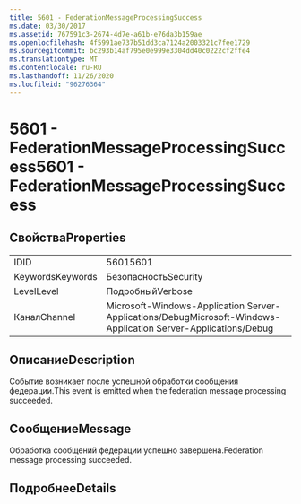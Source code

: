 ```yaml
---
title: 5601 - FederationMessageProcessingSuccess
ms.date: 03/30/2017
ms.assetid: 767591c3-2674-4d7e-a61b-e76da3b159ae
ms.openlocfilehash: 4f5991ae737b51dd3ca7124a2003321c7fee1729
ms.sourcegitcommit: bc293b14af795e0e999e3304dd40c0222cf2ffe4
ms.translationtype: MT
ms.contentlocale: ru-RU
ms.lasthandoff: 11/26/2020
ms.locfileid: "96276364"
---
```

# <a name="5601---federationmessageprocessingsuccess"></a><span data-ttu-id="16aa0-102">5601 - FederationMessageProcessingSuccess</span><span class="sxs-lookup"><span data-stu-id="16aa0-102">5601 - FederationMessageProcessingSuccess</span></span>

## <a name="properties"></a><span data-ttu-id="16aa0-103">Свойства</span><span class="sxs-lookup"><span data-stu-id="16aa0-103">Properties</span></span>  
  
|||  
|-|-|  
|<span data-ttu-id="16aa0-104">ID</span><span class="sxs-lookup"><span data-stu-id="16aa0-104">ID</span></span>|<span data-ttu-id="16aa0-105">5601</span><span class="sxs-lookup"><span data-stu-id="16aa0-105">5601</span></span>|  
|<span data-ttu-id="16aa0-106">Keywords</span><span class="sxs-lookup"><span data-stu-id="16aa0-106">Keywords</span></span>|<span data-ttu-id="16aa0-107">Безопасность</span><span class="sxs-lookup"><span data-stu-id="16aa0-107">Security</span></span>|  
|<span data-ttu-id="16aa0-108">Level</span><span class="sxs-lookup"><span data-stu-id="16aa0-108">Level</span></span>|<span data-ttu-id="16aa0-109">Подробный</span><span class="sxs-lookup"><span data-stu-id="16aa0-109">Verbose</span></span>|  
|<span data-ttu-id="16aa0-110">Канал</span><span class="sxs-lookup"><span data-stu-id="16aa0-110">Channel</span></span>|<span data-ttu-id="16aa0-111">Microsoft-Windows-Application Server-Applications/Debug</span><span class="sxs-lookup"><span data-stu-id="16aa0-111">Microsoft-Windows-Application Server-Applications/Debug</span></span>|  
  
## <a name="description"></a><span data-ttu-id="16aa0-112">Описание</span><span class="sxs-lookup"><span data-stu-id="16aa0-112">Description</span></span>  

 <span data-ttu-id="16aa0-113">Событие возникает после успешной обработки сообщения федерации.</span><span class="sxs-lookup"><span data-stu-id="16aa0-113">This event is emitted when the federation message processing succeeded.</span></span>  
  
## <a name="message"></a><span data-ttu-id="16aa0-114">Сообщение</span><span class="sxs-lookup"><span data-stu-id="16aa0-114">Message</span></span>  

 <span data-ttu-id="16aa0-115">Обработка сообщений федерации успешно завершена.</span><span class="sxs-lookup"><span data-stu-id="16aa0-115">Federation message processing succeeded.</span></span>  
  
## <a name="details"></a><span data-ttu-id="16aa0-116">Подробнее</span><span class="sxs-lookup"><span data-stu-id="16aa0-116">Details</span></span>
